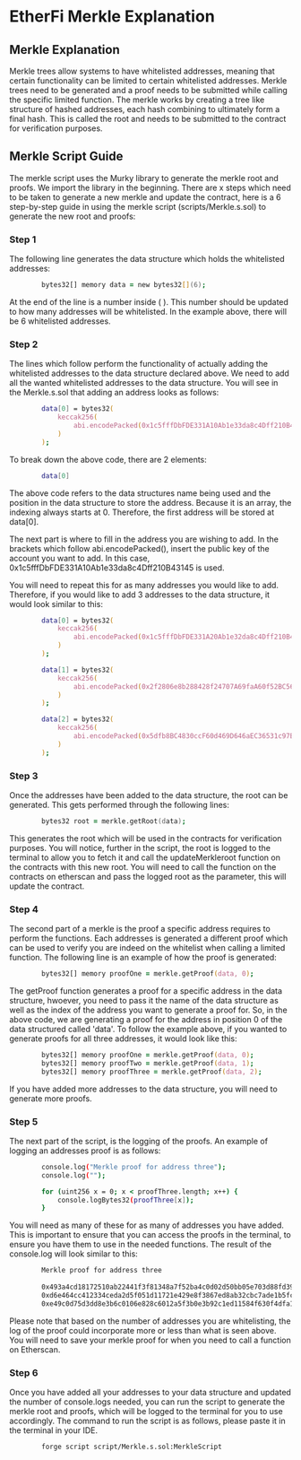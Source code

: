 # EtherFi Merkle Explanation

## Merkle Explanation

Merkle trees allow systems to have whitelisted addresses, meaning that certain functionality can be limited to certain whitelisted addresses. Merkle trees need to be generated and a proof needs to be submitted while calling the specific limited function. The merkle works by creating a tree like structure of hashed addresses, each hash combining to ultimately form a final hash. This is called the root and needs to be submitted to the contract for verification purposes. 

## Merkle Script Guide

The merkle script uses the Murky library to generate the merkle root and proofs. We import the library in the beginning. There are x steps which need to be taken to generate a new merkle and update the contract, here is a 6 step-by-step guide in using the merkle script (scripts/Merkle.s.sol) to generate the new root and proofs:

### Step 1

The following line generates the data structure which holds the whitelisted addresses:

```zsh
        bytes32[] memory data = new bytes32[](6);
```

At the end of the line is a number inside ( ). This number should be updated to how many addresses will be whitelisted. In the example above, there will be 6 whitelisted addresses.

### Step 2

The lines which follow perform the functionality of actually adding the whitelisted addresses to the data structure declared above. We need to add all the wanted whitelisted addresses to the data structure. You will see in the Merkle.s.sol that adding an address looks as follows:

```zsh
        data[0] = bytes32(
            keccak256(
                abi.encodePacked(0x1c5fffDbFDE331A10Ab1e33da8c4Dff210B43145)
            )
        );
```

To break down the above code, there are 2 elements: 

```zsh
        data[0]
```

The above code refers to the data structures name being used and the position in the data structure to store the address. Because it is an array, the indexing always starts at 0. Therefore, the first address will be stored at data[0].

The next part is where to fill in the address you are wishing to add. In the brackets which follow abi.encodePacked(), insert the public key of the account you want to add. In this case, 0x1c5fffDbFDE331A10Ab1e33da8c4Dff210B43145 is used.

You will need to repeat this for as many addresses you would like to add. Therefore, if you would like to add 3 addresses to the data structure, it would look similar to this:

```zsh
        data[0] = bytes32(
            keccak256(
                abi.encodePacked(0x1c5fffDbFDE331A20Ab1e32da8c4Dff210B43145)
            )
        );

        data[1] = bytes32(
            keccak256(
                abi.encodePacked(0x2f2806e8b288428f24707A69faA60f52BC565c17)
            )
        );

        data[2] = bytes32(
            keccak256(
                abi.encodePacked(0x5dfb8BC4830ccF60d469D646aEC36531c97B96b5)
            )
        );
```

### Step 3

Once the addresses have been added to the data structure, the root can be generated. This gets performed through the following lines:

```zsh
        bytes32 root = merkle.getRoot(data);
```

This generates the root which will be used in the contracts for verification purposes. You will notice, further in the script, the root is logged to the terminal to allow you to fetch it and call the updateMerkleroot function on the contracts with this new root. You will need to call the function on the contracts on etherscan and pass the logged root as the parameter, this will update the contract.

### Step 4

The second part of a merkle is the proof a specific address requires to perform the functions. Each addresses is generated a different proof which can be used to verify you are indeed on the whitelist when calling a limited function. The following line is an example of how the proof is generated:

```zsh
        bytes32[] memory proofOne = merkle.getProof(data, 0);
```

The getProof function generates a proof for a specific address in the data structure, hwoever, you need to pass it the name of the data structure as well as the index of the address you want to generate a proof for. So, in the above code, we are generating a proof for the address in position 0 of the data structured called 'data'. To follow the example above, if you wanted to generate proofs for all three addresses, it would look like this:

```zsh
        bytes32[] memory proofOne = merkle.getProof(data, 0);
        bytes32[] memory proofTwo = merkle.getProof(data, 1);
        bytes32[] memory proofThree = merkle.getProof(data, 2);
```

If you have added more addresses to the data structure, you will need to generate more proofs.

### Step 5

The next part of the script, is the logging of the proofs. An example of logging an addresses proof is as follows:

```zsh
        console.log("Merkle proof for address three");
        console.log("");

        for (uint256 x = 0; x < proofThree.length; x++) {
            console.logBytes32(proofThree[x]);
        }
```

You will need as many of these for as many of addresses you have added. This is important to ensure that you can access the proofs in the terminal, to ensure you have them to use in the needed functions. The result of the console.log will look similar to this:

```zsh
        Merkle proof for address three
  
        0x493a4cd18172510ab22441f3f81348a7f52ba4c0d02d50bb05e703d88fd3999c
        0xd6e464cc412334ceda2d5f051d11721e429e8f3867ed8ab32cbc7ade1b5fc5d1
        0xe49c0d75d3dd8e3b6c0106e828c6012a5f3b0e3b92c1ed11584f630f4dfa1fee
```

Please note that based on the number of addresses you are whitelisting, the log of the proof could incorporate more or less than what is seen above. You will need to save your merkle proof for when you need to call a function on Etherscan.

### Step 6

Once you have added all your addresses to your data structure and updated the number of console.logs needed, you can run the script to generate the merkle root and proofs, which will be logged to the terminal for you to use accordingly. The command to run the script is as follows, please paste it in the terminal in your IDE.

```zsh
        forge script script/Merkle.s.sol:MerkleScript
```